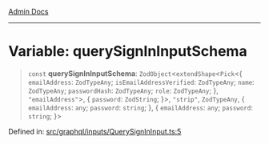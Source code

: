 [Admin Docs](/)

***

# Variable: querySignInInputSchema

> `const` **querySignInInputSchema**: `ZodObject`\<`extendShape`\<`Pick`\<\{ `emailAddress`: `ZodTypeAny`; `isEmailAddressVerified`: `ZodTypeAny`; `name`: `ZodTypeAny`; `passwordHash`: `ZodTypeAny`; `role`: `ZodTypeAny`; \}, `"emailAddress"`\>, \{ `password`: `ZodString`; \}\>, `"strip"`, `ZodTypeAny`, \{ `emailAddress`: `any`; `password`: `string`; \}, \{ `emailAddress`: `any`; `password`: `string`; \}\>

Defined in: [src/graphql/inputs/QuerySignInInput.ts:5](https://github.com/PalisadoesFoundation/talawa-api/blob/b92360e799fdc7cf89a1346eb8395735c501ee9c/src/graphql/inputs/QuerySignInInput.ts#L5)
